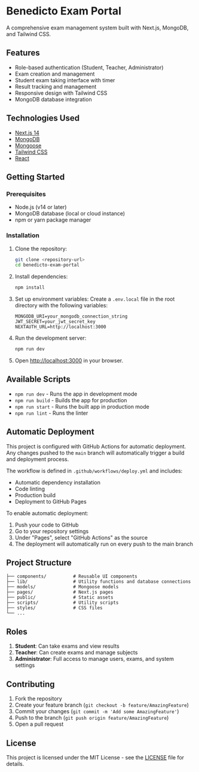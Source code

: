 # Benedicto Exam Portal

A comprehensive exam management system built with Next.js, MongoDB, and Tailwind CSS.

## Features

- Role-based authentication (Student, Teacher, Administrator)
- Exam creation and management
- Student exam taking interface with timer
- Result tracking and management
- Responsive design with Tailwind CSS
- MongoDB database integration

## Technologies Used

- [Next.js 14](https://nextjs.org/)
- [MongoDB](https://www.mongodb.com/)
- [Mongoose](https://mongoosejs.com/)
- [Tailwind CSS](https://tailwindcss.com/)
- [React](https://reactjs.org/)

## Getting Started

### Prerequisites

- Node.js (v14 or later)
- MongoDB database (local or cloud instance)
- npm or yarn package manager

### Installation

1. Clone the repository:
   ```bash
   git clone <repository-url>
   cd benedicto-exam-portal
   ```

2. Install dependencies:
   ```bash
   npm install
   ```

3. Set up environment variables:
   Create a `.env.local` file in the root directory with the following variables:
   ```
   MONGODB_URI=your_mongodb_connection_string
   JWT_SECRET=your_jwt_secret_key
   NEXTAUTH_URL=http://localhost:3000
   ```

4. Run the development server:
   ```bash
   npm run dev
   ```

5. Open [http://localhost:3000](http://localhost:3000) in your browser.

## Available Scripts

- `npm run dev` - Runs the app in development mode
- `npm run build` - Builds the app for production
- `npm run start` - Runs the built app in production mode
- `npm run lint` - Runs the linter

## Automatic Deployment

This project is configured with GitHub Actions for automatic deployment. Any changes pushed to the `main` branch will automatically trigger a build and deployment process.

The workflow is defined in `.github/workflows/deploy.yml` and includes:
- Automatic dependency installation
- Code linting
- Production build
- Deployment to GitHub Pages

To enable automatic deployment:
1. Push your code to GitHub
2. Go to your repository settings
3. Under "Pages", select "GitHub Actions" as the source
4. The deployment will automatically run on every push to the main branch

## Project Structure

```
├── components/          # Reusable UI components
├── lib/                 # Utility functions and database connections
├── models/              # Mongoose models
├── pages/               # Next.js pages
├── public/              # Static assets
├── scripts/             # Utility scripts
├── styles/              # CSS files
└── ...
```

## Roles

1. **Student**: Can take exams and view results
2. **Teacher**: Can create exams and manage subjects
3. **Administrator**: Full access to manage users, exams, and system settings

## Contributing

1. Fork the repository
2. Create your feature branch (`git checkout -b feature/AmazingFeature`)
3. Commit your changes (`git commit -m 'Add some AmazingFeature'`)
4. Push to the branch (`git push origin feature/AmazingFeature`)
5. Open a pull request

## License

This project is licensed under the MIT License - see the [LICENSE](LICENSE) file for details.